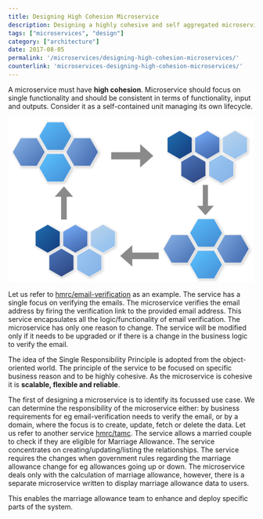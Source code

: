 ```yaml
---
title: Designing High Cohesion Microservice
description: Designing a highly cohesive and self aggregated microservice. Designing a highly cohesive microservices. The article discussed couple of examples of live and well-defined self aggregated microservices
tags: ["microservices", "design"]
category: ["architecture"]
date: 2017-08-05
permalink: '/microservices/designing-high-cohesion-microservices/'
counterlink: 'microservices-designing-high-cohesion-microservices/'
---
```


A microservice must have __high cohesion__. Microservice should focus on single functionality and should be consistent in terms of functionality, input and outputs. Consider it as a self-contained unit managing its own lifecycle.

![Designing High Cohesive Microservice](https://raw.githubusercontent.com/Gaur4vGaur/traveller/master/images/microservices/2017-08-05-designing-high-cohesion-microservices.png)

Let us refer to <a href="https://github.com/hmrc/email-verification" target="_blank">hmrc/email-verification</a> as an example. The service has a single focus on verifying the emails. The microservice verifies the email address by firing the verification link to the provided email address. This service encapsulates all the logic/functionality of email verification. The microservice has only one reason to change. The service will be modified only if it needs to be upgraded or if there is a change in the business logic to verify the email.

The idea of the Single Responsibility Principle is adopted from the object-oriented world. The principle of the service to be focused on specific business reason and to be highly cohesive. As the microservice is cohesive it is __scalable, flexible and reliable__.

The first of designing a microservice is to identify its focussed use case. We can determine the responsibility of the microservice either: by business requirements for eg email-verification needs to verify the email, or by a domain, where the focus is to create, update, fetch or delete the data.
Let us refer to another service <a href="https://github.com/hmrc/tamc" target="_blank">hmrc/tamc</a>. The service allows a married couple to check if they are eligible for Marriage Allowance. The service concentrates on creating/updating/listing the relationships. The service requires the changes when government rules regarding the marriage allowance change for eg allowances going up or down. The microservice deals only with the calculation of marriage allowance, however, there is a separate microservice written to display marriage allowance data to users.

This enables the marriage allowance team to enhance and deploy specific parts of the system.
